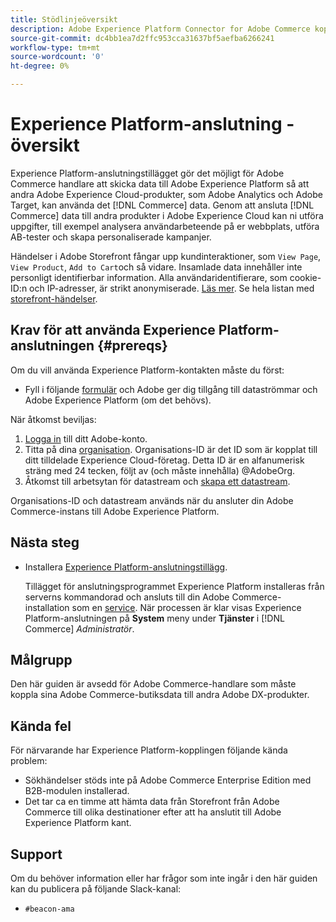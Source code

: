 ```yaml
---
title: Stödlinjeöversikt
description: Adobe Experience Platform Connector for Adobe Commerce kopplar samman [!DNL Commerce] till andra Adobe Experience Cloud-produkter.
source-git-commit: dc4bb1ea7d2ffc953cca31637bf5aefba6266241
workflow-type: tm+mt
source-wordcount: '0'
ht-degree: 0%

---
```


# Experience Platform-anslutning - översikt

Experience Platform-anslutningstillägget gör det möjligt för Adobe Commerce handlare att skicka data till Adobe Experience Platform så att andra Adobe Experience Cloud-produkter, som Adobe Analytics och Adobe Target, kan använda det [!DNL Commerce] data. Genom att ansluta [!DNL Commerce] data till andra produkter i Adobe Experience Cloud kan ni utföra uppgifter, till exempel analysera användarbeteende på er webbplats, utföra AB-tester och skapa personaliserade kampanjer.

Händelser i Adobe Storefront fångar upp kundinteraktioner, som `View Page`, `View Product`, `Add to Cart`och så vidare. Insamlade data innehåller inte personligt identifierbar information. Alla användaridentifierare, som cookie-ID:n och IP-adresser, är strikt anonymiserade. [Läs mer](https://www.adobe.com/privacy/experience-cloud.html). Se hela listan med [storefront-händelser](events.md).

## Krav för att använda Experience Platform-anslutningen {#prereqs}

Om du vill använda Experience Platform-kontakten måste du först:

- Fyll i följande [formulär](https://forms.office.com/pages/responsepage.aspx?id=Wht7-jR7h0OUrtLBeN7O4VH_dtG9hJVAk_TqGkZC2DxUM1FSWkdJOE41UVpUWUw0M1JWV0RKS1VXQi4u) och Adobe ger dig tillgång till dataströmmar och Adobe Experience Platform (om det behövs).

När åtkomst beviljas:

1. [Logga in](https://helpx.adobe.com/manage-account/using/access-adobe-id-account.html) till ditt Adobe-konto.
1. Titta på dina [organisation](https://experienceleague.adobe.com/docs/core-services/interface/administration/organizations.html?lang=en#concept_EA8AEE5B02CF46ACBDAD6A8508646255). Organisations-ID är det ID som är kopplat till ditt tilldelade Experience Cloud-företag. Detta ID är en alfanumerisk sträng med 24 tecken, följt av (och måste innehålla) @AdobeOrg.
1. Åtkomst till arbetsytan för datastream och [skapa ett datastream](https://experienceleague.adobe.com/docs/experience-platform/edge/datastreams/overview.html?lang=en).

Organisations-ID och datastream används när du ansluter din Adobe Commerce-instans till Adobe Experience Platform.

## Nästa steg

- Installera [Experience Platform-anslutningstillägg](install.md).

   Tillägget för anslutningsprogrammet Experience Platform installeras från serverns kommandorad och ansluts till din Adobe Commerce-installation som en [service](../landing/saas.md). När processen är klar visas Experience Platform-anslutningen på **System** meny under **Tjänster** i [!DNL Commerce] _Administratör_.

## Målgrupp

Den här guiden är avsedd för Adobe Commerce-handlare som måste koppla sina Adobe Commerce-butiksdata till andra Adobe DX-produkter.

## Kända fel

För närvarande har Experience Platform-kopplingen följande kända problem:

- Sökhändelser stöds inte på Adobe Commerce Enterprise Edition med B2B-modulen installerad.
- Det tar ca en timme att hämta data från Storefront från Adobe Commerce till olika destinationer efter att ha anslutit till Adobe Experience Platform kant.

## Support

Om du behöver information eller har frågor som inte ingår i den här guiden kan du publicera på följande Slack-kanal:

- `#beacon-ama`
